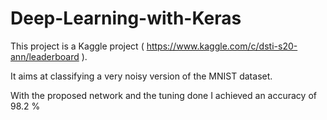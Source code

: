 # Deep-Learning-with-Keras

This project is a Kaggle project ( https://www.kaggle.com/c/dsti-s20-ann/leaderboard ).

It aims at classifying a very noisy version of the MNIST dataset.

With the proposed network and the tuning done I achieved an accuracy of 98.2 %
